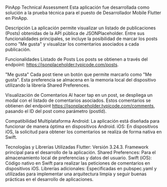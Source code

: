 PinApp Technical Assessment
Esta aplicación fue desarrollada como solución a la prueba técnica para el puesto de Desarrollador
Mobile Flutter en PinApp.

Descripción
La aplicación permite visualizar un listado de publicaciones (Posts) obtenidas de la API pública de
JSONPlaceholder. Entre sus funcionalidades principales, se incluye la posibilidad de marcar los
posts como "Me gusta" y visualizar los comentarios asociados a cada publicación.

Funcionalidades
Listado de Posts
Los posts se obtienen a través del endpoint: https://jsonplaceholder.typicode.com/posts.

"Me gusta"
Cada post tiene un botón que permite marcarlo como "Me gusta". Esta preferencia se almacena en la
memoria local del dispositivo utilizando la librería Shared Preferences.

Visualización de Comentarios
Al hacer tap en un post, se despliega un modal con el listado de comentarios asociados. Estos
comentarios se obtienen del endpoint https://jsonplaceholder.typicode.com/comments, pasando el ID
del post como parámetro (postId).

Compatibilidad Multiplataforma
Android: La aplicación está diseñada para funcionar de manera óptima en dispositivos Android.
iOS: En dispositivos iOS, la solicitud para obtener los comentarios se realiza de forma nativa en
Swift.

Tecnologías y Librerías Utilizadas
Flutter: Versión 3.24.3. Framework principal para el desarrollo de la aplicación.
Shared Preferences: Para el almacenamiento local de preferencias y datos del usuario.
Swift (iOS): Código nativo en Swift para realizar las peticiones de comentarios en dispositivos iOS.
Librerías adicionales: Especificadas en pubspec.yaml y utilizadas para implementar una arquitectura
limpia y seguir buenas prácticas en el desarrollo de aplicaciones.


